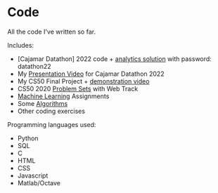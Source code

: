 # Code
All the code I've written so far.

Includes:
- [Cajamar Datathon] 2022 code + [analytics solution](https://mruddym.wixsite.com/team-origin-data) with password: datathon22
- My [Presentation Video](https://vimeo.com/showcase/9366887/video/719785649) for Cajamar Datathon 2022
- My CS50 Final Project + [demonstration video](https://www.youtube.com/watch?v=3pOB0Sdsuko)
- CS50 2020 [Problem Sets](https://cs50.harvard.edu/x/2020/) with Web Track
- [Machine Learning](https://www.coursera.org/learn/machine-learning) Assignments
- Some [Algorithms](https://www.coursera.org/specializations/algorithms)
- Other coding exercises

Programming languages used:
- Python
- SQL
- C
- HTML
- CSS
- Javascript
- Matlab/Octave

